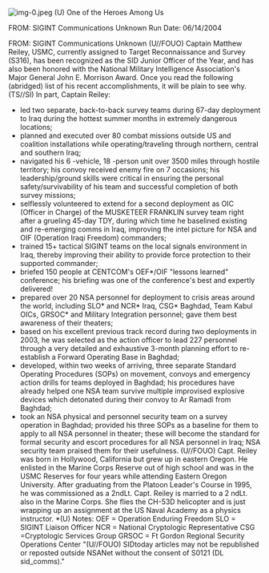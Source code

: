 ![img-0.jpeg](img-0.jpeg)
(U) One of the Heroes Among Us

FROM: SIGINT Communications
Unknown
Run Date: 06/14/2004

FROM: SIGINT Communications
Unknown
(U//FOUO) Captain Matthew Reiley, USMC, currently assigned to Target Reconnaissance and Survey (S316), has been recognized as the SID Junior Officer of the Year, and has also been honored with the National Military Intelligence Association's Major General John E. Morrison Award. Once you read the following (abridged) list of his recent accomplishments, it will be plain to see why.
(TS//SI) In part, Captain Reiley:

- led two separate, back-to-back survey teams during 67-day deployment to Iraq during the hottest summer months in extremely dangerous locations;
- planned and executed over 80 combat missions outside US and coalition installations while operating/traveling through northern, central and southern Iraq;
- navigated his 6 -vehicle, 18 -person unit over 3500 miles through hostile territory; his convoy received enemy fire on 7 occasions; his leadership/ground skills were critical in ensuring the personal safety/survivability of his team and successful completion of both survey missions;
- selflessly volunteered to extend for a second deployment as OIC (Officer in Charge) of the MUSKETEER FRANKLIN survey team right after a grueling 45-day TDY, during which time he baselined existing and re-emerging comms in Iraq, improving the intel picture for NSA and OIF (Operation Iraqi Freedom) commanders;
- trained 15+ tactical SIGINT teams on the local signals environment in Iraq, thereby improving their ability to provide force protection to their supported commander;
- briefed 150 people at CENTCOM's OEF*/OIF "lessons learned" conference; his briefing was one of the conference's best and expertly delivered!
- prepared over 20 NSA personnel for deployment to crisis areas around the world, including SLO* and NCR* Iraq, CSG* Baghdad, Team Kabul OICs, GRSOC* and Military Integration personnel; gave them best awareness of their theaters;
- based on his excellent previous track record during two deployments in 2003, he was selected as the action officer to lead 227 personnel through a very detailed and exhaustive 3-month planning effort to re-establish a Forward Operating Base in Baghdad;
- developed, within two weeks of arriving, three separate Standard Operating Procedures (SOPs) on movement, convoys and emergency action drills for teams deployed in Baghdad; his procedures have already helped one NSA team survive multiple improvised explosive devices which detonated during their convoy to Ar Ramadi from Baghdad;
- took an NSA physical and personnel security team on a survey operation in Baghdad; provided his three SOPs as a baseline for them to apply to all NSA personnel in theater; these will become the standard for formal security and escort procedures for all NSA personnel in Iraq; NSA security team praised them for their usefulness.
(U//FOUO) Capt. Reiley was born in Hollywood, California but grew up in eastern Oregon. He
enlisted in the Marine Corps Reserve out of high school and was in the USMC Reserves for four years while attending Eastern Oregon University. After graduating from the Platoon Leader's Course in 1995, he was commissioned as a 2ndLt. Capt. Reiley is married to a 2 ndLt. also in the Marine Corps. She flies the CH-53D helicopter and is just wrapping up an assignment at the US Naval Academy as a physics instructor.
*(U) Notes:
OEF = Operation Enduring Freedom
SLO = SIGINT Liaison Officer
NCR = National Cryptologic Representative
CSG =Cryptologic Services Group
GRSOC = Ft Gordon Regional Security Operations Center
"(U//FOUO) SIDtoday articles may not be republished or reposted outside NSANet without the consent of S0121 (DL sid_comms)."
